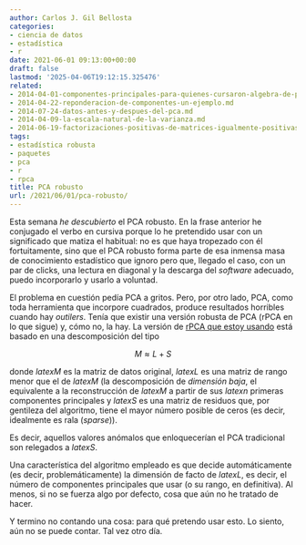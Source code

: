 ```yaml
---
author: Carlos J. Gil Bellosta
categories:
- ciencia de datos
- estadística
- r
date: 2021-06-01 09:13:00+00:00
draft: false
lastmod: '2025-04-06T19:12:15.325476'
related:
- 2014-04-01-componentes-principales-para-quienes-cursaron-algebra-de-primero-con-aprovechamiento.md
- 2014-04-22-reponderacion-de-componentes-un-ejemplo.md
- 2014-07-24-datos-antes-y-despues-del-pca.md
- 2014-04-09-la-escala-natural-de-la-varianza.md
- 2014-06-19-factorizaciones-positivas-de-matrices-igualmente-positivas.md
tags:
- estadística robusta
- paquetes
- pca
- r
- rpca
title: PCA robusto
url: /2021/06/01/pca-robusto/
---
```


Esta semana _he descubierto_ el PCA robusto. En la frase anterior he conjugado el verbo en cursiva porque lo he pretendido usar con un significado que matiza el habitual: no es que haya tropezado con él fortuitamente, sino que el PCA robusto forma parte de esa inmensa masa de conocimiento estadístico que ignoro pero que, llegado el caso, con un par de clicks, una lectura en diagonal y la descarga del _software_ adecuado, puedo incorporarlo y usarlo a voluntad.

El problema en cuestión pedía PCA a gritos. Pero, por otro lado, PCA, como toda herramienta que incorpore cuadrados, produce resultados horribles cuando hay _outilers_. Tenía que existir una versión robusta de PCA (rPCA en lo que sigue) y, cómo no, la hay. La versión de [rPCA que estoy usando](https://cran.r-project.org/web/packages/rpca/index.html) está basado en una descomposición del tipo

$$ M \approx L + S$$

donde $latex M$ es la matriz de datos original, $latex L$ es una matriz de rango menor que el de $latex M$ (la descomposición de _dimensión baja_, el equivalente a la reconstrucción de $latex M$ a partir de sus $latex n$ primeras componentes principales y $latex S$ es una matriz de residuos que, por gentileza del algoritmo, tiene el mayor número posible de ceros (es decir, idealmente es rala (_sparse_)).

Es decir, aquellos valores anómalos que enloquecerían el PCA tradicional son relegados a $latex S$.

Una característica del algoritmo empleado es que decide automáticamente (es decir, problemáticamente) la dimensión de facto de $latex L$, es decir, el número de componentes principales que usar (o su rango, en definitiva). Al menos, si no se fuerza algo por defecto, cosa que aún no he tratado de hacer.

Y termino no contando una cosa: para qué pretendo usar esto. Lo siento, aún no se puede contar. Tal vez otro día.